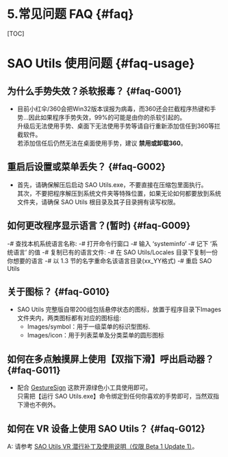 
# 5.常见问题 FAQ {#faq}

[TOC]

# SAO Utils 使用问题 {#faq-usage}

## 为什么手势失效？杀软报毒？ {#faq-G001}

- 目前小红伞/360会把Win32版本误报为病毒，而360还会拦截程序热键和手势…因此如果程序手势失效，99%的可能是由你的杀软引起的。<BR>
  升级后无法使用手势、桌面下无法使用手势等请自行重新添加信任到360等拦截软件。<BR>
  若添加信任后仍然无法在桌面使用手势，建议 **禁用或卸载360**。
  
## 重启后设置或菜单丢失？ {#faq-G002}
- 首先，请确保解压后启动 SAO Utils.exe，不要直接在压缩包里面执行。 <BR>
  其次，不要把程序解压到系统文件夹等特殊位置，如果无论如何都要放到系统文件夹，请确保 SAO Utils 根目录及其子目录拥有读写权限。

## 如何更改程序显示语言？(暂时) {#faq-G009}
-# 查找本机系统语言名称:
   -# 打开命令行窗口
   -# 输入 ‘systeminfo’
   -# 记下 ‘系统语言’ 的值
-# 复制已有的语言文件:
   -# 在 SAO Utils/Locales 目录下复制一份你想要的语言
   -# 以 1.3 节的名字重命名该语言目录(xx_YY格式)
-# 重启 SAO Utils

## 关于图标？ {#faq-G010}
- SAO Utils 完整版自带200组包括悬停状态的图标，放置于程序目录下Images文件夹内，两类图标都有对应的图标组:
  - Images/symbol：用于一级菜单的标识型图标.
  - Images/icon：用于列表菜单及分类菜单的圆形图标

## 如何在多点触摸屏上使用【双指下滑】呼出启动器？ {#faq-G011}
- 配合 <A HREF="https://github.com/TransposonY/GestureSign/releases/" TARGET="_blank">GestureSign</A> 这款开源绿色小工具使用即可。<BR>
  只需把【运行 SAO Utils.exe】命令绑定到任何你喜欢的手势即可，当然双指下滑也不例外。

## 如何在 VR 设备上使用 SAO Utils？ {#faq-G012}
A: 请参考 <A HREF="http://www.gpbeta.com/post/develop/sao-utils-vr-patch/" TARGET="_blank">SAO Utils VR 潜行补丁及使用说明（仅限 Beta 1 Update 1）</A>。